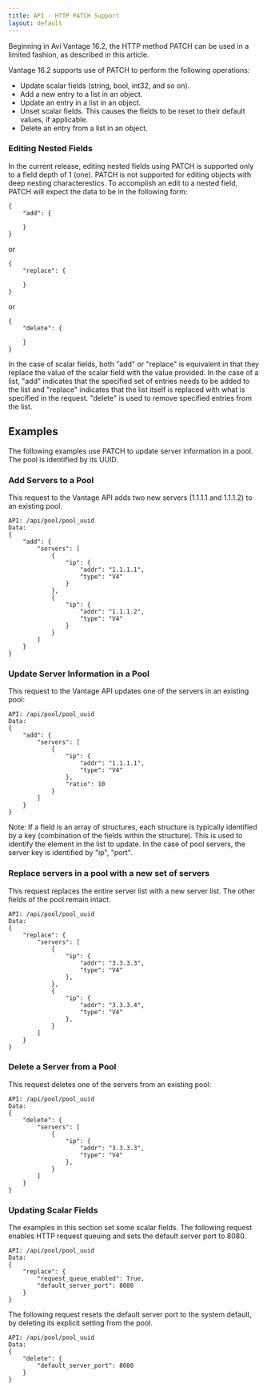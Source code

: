 ```yaml
---
title: API - HTTP PATCH Support
layout: default
---
```

Beginning in Avi Vantage 16.2, the HTTP method PATCH can be used in a limited fashion, as described in this article.

Vantage 16.2 supports use of PATCH to perform the following operations:

* Update scalar fields (string, bool, int32, and so on).
* Add a new entry to a list in an object.
* Update an entry in a list in an object.
* Unset scalar fields. This causes the fields to be reset to their default values, if applicable.
* Delete an entry from a list in an object. 

### Editing Nested Fields

In the current release, editing nested fields using PATCH is supported only to a field depth of 1 (one). PATCH is not supported for editing objects with deep nesting characterestics. To accomplish an edit to a nested field, PATCH will expect the data to be in the following form:

<pre><code class="language-json">{
    "add": {
        
    }
}
</code></pre> 

or

<pre><code class="language-json">{
    "replace": {
        
    }
}
</code></pre> 

or

<pre><code class="language-json">{
    "delete": {
        
    }
}
</code></pre> 

In the case of scalar fields, both "add" or "replace" is equivalent in that they replace the value of the scalar field with the value provided. In the case of a list, "add" indicates that the specified set of entries needs to be added to the list and "replace" indicates that the list itself is replaced with what is specified in the request. "delete" is used to remove specified entries from the list.

## Examples

The following examples use PATCH to update server information in a pool. The pool is identified by its UUID.

### Add Servers to a Pool

This request to the Vantage API adds two new servers (1.1.1.1 and 1.1.1.2) to an existing pool.

<pre><code class="language-json">API: /api/pool/pool_uuid
Data:
{
    "add": {
        "servers": [
            {
                "ip": {
                    "addr": "1.1.1.1",
                    "type": "V4"
                }
            },
            {
                "ip": {
                    "addr": "1.1.1.2",
                    "type": "V4"
                }
            }
        ]
    }
}
</code></pre> 

### Update Server Information in a Pool

This request to the Vantage API updates one of the servers in an existing pool:

<pre><code class="language-json">API: /api/pool/pool_uuid
Data:
{
    "add": {
        "servers": [
            {
                "ip": {
                    "addr": "1.1.1.1",
                    "type": "V4"
                },
                "ratio": 10
            }
        ]
    }
}
</code></pre> 

Note: If a field is an array of structures, each structure is typically identified by a key (combination of the fields within the structure). This is used to identify the element in the list to update. In the case of pool servers, the server key is identified by "ip", "port".

### Replace servers in a pool with a new set of servers

This request replaces the entire server list with a new server list. The other fields of the pool remain intact.

<pre><code class="language-json">API: /api/pool/pool_uuid
Data:
{
    "replace": {
        "servers": [
            {
                "ip": {
                    "addr": "3.3.3.3",
                    "type": "V4"
                },
            },
            {
                "ip": {
                    "addr": "3.3.3.4",
                    "type": "V4"
                },
            }
        ]
    }
}
</code></pre> 

### Delete a Server from a Pool

This request deletes one of the servers from an existing pool:

<pre><code class="language-json">API: /api/pool/pool_uuid
Data:
{
    "delete": {
        "servers": [
            {
                "ip": {
                    "addr": "3.3.3.3",
                    "type": "V4"
                },
            }
        ]
    }
}
</code></pre> 

### Updating Scalar Fields

The examples in this section set some scalar fields.
The following request enables HTTP request queuing and sets the default server port to 8080. 

<pre><code class="language-json">API: /api/pool/pool_uuid
Data:
{
    "replace": {
        "request_queue_enabled": True,
        "default_server_port": 8080
    }
}
</code></pre> 

The following request resets the default server port to the system default, by deleting its explicit setting from the pool. 

<pre><code class="language-json">API: /api/pool/pool_uuid
Data:
{
    "delete": {
        "default_server_port": 8080
    }
}
</code></pre> 